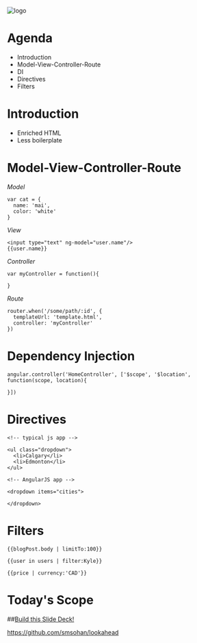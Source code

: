 ![logo](https://angularjs.org/img/AngularJS-large.png)


Agenda
==

* Introduction
* Model-View-Controller-Route
* DI
* Directives
* Filters

Introduction
==

* Enriched HTML
* Less boilerplate


Model-View-Controller-Route
==

_Model_

    var cat = {
      name: 'mai',
      color: 'white'
    }

_View_

    <input type="text" ng-model="user.name"/>
    {{user.name}}


_Controller_

    var myController = function(){

    }


_Route_

    router.when('/some/path/:id', {
      templateUrl: 'template.html',
      controller: 'myController'
    })

Dependency Injection
==

    angular.controller('HomeController', ['$scope', '$location', function(scope, location){

    }])


Directives
==

    <!-- typical js app -->

    <ul class="dropdown">
      <li>Calgary</li>
      <li>Edmonton</li>
    </ul>

    <!-- AngularJS app -->

    <dropdown items="cities">

    </dropdown>


Filters
==

    {{blogPost.body | limitTo:100}}

    {{user in users | filter:Kyle}}

    {{price | currency:'CAD'}}


Today's Scope
==

##[Build this Slide Deck!](https://github.com/smsohan/lookahead)

<https://github.com/smsohan/lookahead>


